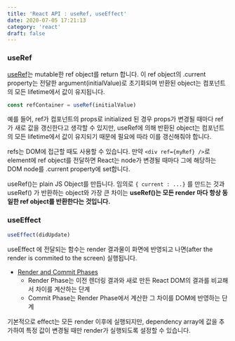 ```yaml
---
title: 'React API : useRef, useEffect'
date: 2020-07-05 17:21:13
category: 'react'
draft: false
---
```


### useRef

[useRef](https://reactjs.org/docs/hooks-reference.html#useref)는 mutable한 ref object를 return 합니다. 이 ref object의 .current property는 전달한 argument(initialValue)로 초기화되며 반환된 object는 컴포넌트의 모든 lifetime에서 값이 유지됩니다.

```jsx
const refContainer = useRef(initialValue)
```

예를 들어, ref가 컴포넌트의 props로 initialized 된 경우 props가 변경될 때마다 ref가 새로 값을 갱신한다고 생각할 수 있지만, useRef에 의해 반환된 object는 컴포넌트의 모든 lifetime에서 값이 유지되기 때문에 필요에 따라 이를 갱신해줘야 합니다.

refs는 DOM에 접근할 때도 사용할 수 있습니다. 만약 `<div ref={myRef} />`로 element에 ref object를 전달하면 React는 node가 변경될 때마다 그에 해당하는 DOM node를 .current property에 set합니다.

useRef()는 plain JS Object를 만듭니다. 임의로 `{ current : ...}` 를 만드는 것과 useRef() 가 반환하는 object와 가장 큰 차이는 **useRef()는 모든 render 마다 항상 동일한 ref object를 반환한다는 것입니다.**

### useEffect

```jsx
useEffect(didUpdate)
```

useEffect 에 전달되는 함수는 render 결과물이 화면에 반영되고 나면(after the render is commited to the screen) 실행됩니다.

- [Render and Commit Phases](https://blog.isquaredsoftware.com/2020/05/blogged-answers-a-mostly-complete-guide-to-react-rendering-behavior/#render-and-commit-phases)
  - Render Phase는 이전 렌더링 결과와 새로 만든 React DOM의 결과를 비교해서 차이를 계산하는 단계
  - Commit Phase는 Render Phase에서 계산한 그 차이를 DOM에 반영하는 단계

기본적으로 effect는 모든 render 이후에 실행되지만, dependency array에 값을 추가하여 특정 값이 변경될 때만 render가 실행되도록 설정할 수 있습니다.
